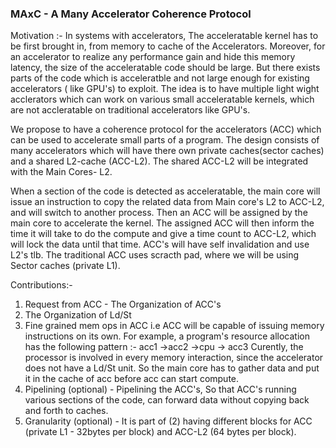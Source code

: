 ### MAxC - A Many Accelerator Coherence Protocol
Motivation :- In systems with accelerators, The  acceleratable kernel has to be first brought in, from memory to cache of the Accelerators.
Moreover, for an accelerator to realize any performance gain and hide this memory latency, the size of the acceleratable code should be large.
But there exists parts of the code which is acceleratble and not large enough for existing accelerators ( like GPU's) to exploit.
The idea is to have multiple light wight acclerators which can work on various small acceleratable kernels, which are not accleratable on traditional accelerators like GPU's.

We propose to have a coherence protocol for the accelerators (ACC) which can be used to accelerate small parts of a program.
The design consists of many accelerators which will have there own private caches(sector caches) and a shared L2-cache (ACC-L2). 
The shared ACC-L2 will be  integrated with the Main Cores- L2. 

When  a section of the code is detected as acceleratable, the main core will issue an instruction to copy the related data from Main core's L2 to ACC-L2, and 
will switch to another process. Then an ACC will be assigned by the main core to accelerate the kernel. 
The assigned ACC will then inform the time it will take to do the compute and give a time count to ACC-L2, which will lock the data until that time.
ACC's will have self invalidation and use L2's tlb.
The traditional ACC uses scracth pad, where we will be using Sector caches (private L1).





Contributions:-
1. Request from ACC - The Organization of ACC's
2. The Organization of Ld/St 
3. Fine grained mem ops in ACC i.e ACC will be capable of issuing memory instructions on its own.
    For example, a program's resource allocation has the following pattern :-
    acc1 ->acc2 ->cpu -> acc3
    Curently, the processor is involved in every memory interaction, since the accelerator does not have a Ld/St unit. 
    So the main core has to gather data and put it in the cache of acc before acc can start compute.
4. Pipelining (optional) - Pipelining the ACC's, So that ACC's running various sections of the code, can forward data without copying back and forth to caches.
5. Granularity (optional) - It is part of (2) having different blocks for ACC (private L1 - 32bytes per block) and ACC-L2 (64 bytes per block).
 
